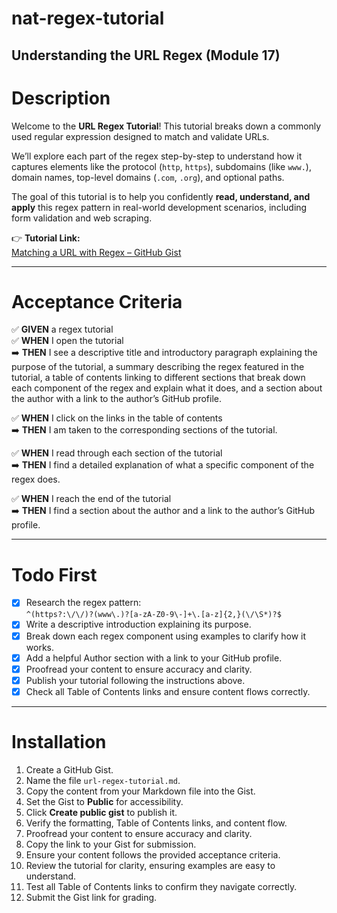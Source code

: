 # nat-regex-tutorial

## Understanding the URL Regex (Module 17)

# Description

Welcome to the **URL Regex Tutorial**! This tutorial breaks down a commonly used regular expression designed to match and validate URLs.

We’ll explore each part of the regex step-by-step to understand how it captures elements like the protocol (`http`, `https`), subdomains (like `www.`), domain names, top-level domains (`.com`, `.org`), and optional paths.

The goal of this tutorial is to help you confidently **read, understand, and apply** this regex pattern in real-world development scenarios, including form validation and web scraping.

👉 **Tutorial Link:**  
[Matching a URL with Regex – GitHub Gist](https://gist.github.com/namastenataly/1925e7e5ce46c0304829b69f8f97d38c)

---

# Acceptance Criteria

✅ **GIVEN** a regex tutorial  
✅ **WHEN** I open the tutorial  
➡️ **THEN** I see a descriptive title and introductory paragraph explaining the purpose of the tutorial, a summary describing the regex featured in the tutorial, a table of contents linking to different sections that break down each component of the regex and explain what it does, and a section about the author with a link to the author’s GitHub profile.

✅ **WHEN** I click on the links in the table of contents  
➡️ **THEN** I am taken to the corresponding sections of the tutorial.

✅ **WHEN** I read through each section of the tutorial  
➡️ **THEN** I find a detailed explanation of what a specific component of the regex does.

✅ **WHEN** I reach the end of the tutorial  
➡️ **THEN** I find a section about the author and a link to the author’s GitHub profile.

---

# Todo First

- [x] Research the regex pattern:  
  `^(https?:\/\/)?(www\.)?[a-zA-Z0-9\-]+\.[a-z]{2,}(\/\S*)?$`
- [x] Write a descriptive introduction explaining its purpose.
- [x] Break down each regex component using examples to clarify how it works.
- [x] Add a helpful Author section with a link to your GitHub profile.
- [x] Proofread your content to ensure accuracy and clarity.
- [x] Publish your tutorial following the instructions above.
- [x] Check all Table of Contents links and ensure content flows correctly.

---

# Installation

1. Create a GitHub Gist.
2. Name the file `url-regex-tutorial.md`.
3. Copy the content from your Markdown file into the Gist.
4. Set the Gist to **Public** for accessibility.
5. Click **Create public gist** to publish it.
6. Verify the formatting, Table of Contents links, and content flow.
7. Proofread your content to ensure accuracy and clarity.
8. Copy the link to your Gist for submission.
9. Ensure your content follows the provided acceptance criteria.
10. Review the tutorial for clarity, ensuring examples are easy to understand.
11. Test all Table of Contents links to confirm they navigate correctly.
12. Submit the Gist link for grading.

